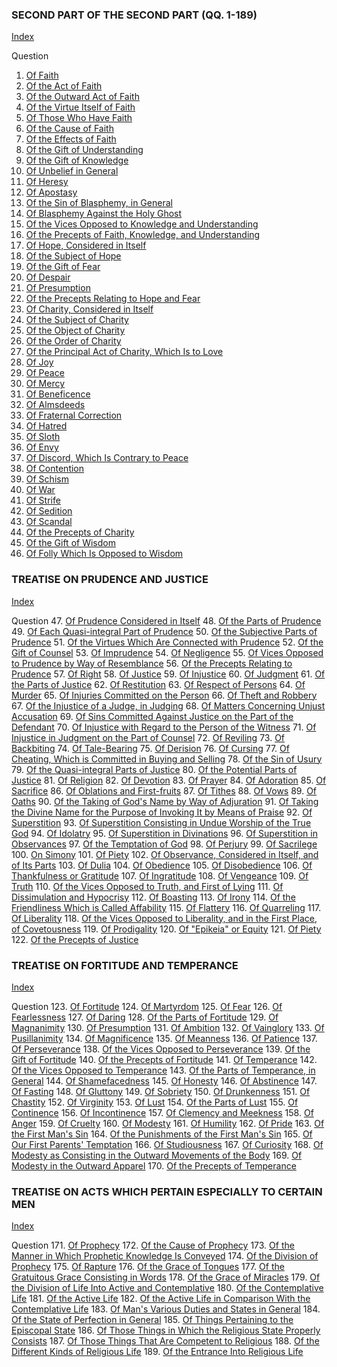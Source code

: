 

### SECOND PART OF THE SECOND PART (QQ. 1-189)

[Index](index.html)

Question
1. [Of Faith](./books/Summa%20Theologica/001.%20Theological%20Virtues%20(46)/01.%20Faith%20(16)/01.%20Faith.md)
2. [Of the Act of Faith](./books/Summa%20Theologica/001.%20Theological%20Virtues%20(46)/01.%20Faith%20(16)/02.%20Act%20of%20Faith.md)
3. [Of the Outward Act of Faith](./books/Summa%20Theologica/001.%20Theological%20Virtues%20(46)/01.%20Faith%20(16)/03.%20Outward%20Act%20of%20Faith.md)
4. [Of the Virtue Itself of Faith](./books/Summa%20Theologica/001.%20Theological%20Virtues%20(46)/01.%20Faith%20(16)/04.%20Virtue%20Itself%20of%20Faith.md)
5. [Of Those Who Have Faith](./books/Summa%20Theologica/001.%20Theological%20Virtues%20(46)/01.%20Faith%20(16)/05.%20Those%20Who%20Have%20Faith.md)
6. [Of the Cause of Faith](./books/Summa%20Theologica/001.%20Theological%20Virtues%20(46)/01.%20Faith%20(16)/06.%20Cause%20of%20Faith.md)
7. [Of the Effects of Faith](./books/Summa%20Theologica/001.%20Theological%20Virtues%20(46)/01.%20Faith%20(16)/07.%20Effects%20of%20Faith.md)
8. [Of the Gift of Understanding](./books/Summa%20Theologica/001.%20Theological%20Virtues%20(46)/01.%20Faith%20(16)/08.%20Gift%20of%20Understanding.md)
9. [Of the Gift of Knowledge](./books/Summa%20Theologica/001.%20Theological%20Virtues%20(46)/01.%20Faith%20(16)/09.%20Gift%20of%20Knowledge.md)
10. [Of Unbelief in General](./books/Summa%20Theologica/001.%20Theological%20Virtues%20(46)/01.%20Faith%20(16)/10.%20Unbelief%20in%20General.md)
11. [Of Heresy](./books/Summa%20Theologica/001.%20Theological%20Virtues%20(46)/01.%20Faith%20(16)/11.%20Heresy.md)
12. [Of Apostasy](./books/Summa%20Theologica/001.%20Theological%20Virtues%20(46)/01.%20Faith%20(16)/12.%20Apostasy.md)
13. [Of the Sin of Blasphemy, in General](./books/Summa%20Theologica/001.%20Theological%20Virtues%20(46)/01.%20Faith%20(16)/13.%20Sin%20of%20Blasphemy,%20in%20General.md)
14. [Of Blasphemy Against the Holy Ghost](./books/Summa%20Theologica/001.%20Theological%20Virtues%20(46)/01.%20Faith%20(16)/14.%20Blasphemy%20Against%20the%20Holy%20Ghost.md)
15. [Of the Vices Opposed to Knowledge and Understanding](./books/Summa%20Theologica/001.%20Theological%20Virtues%20(46)/01.%20Faith%20(16)/15.%20Vices%20Opposed%20to%20Knowledge%20and%20Understanding.md)
16. [Of the Precepts of Faith, Knowledge, and Understanding](./books/Summa%20Theologica/001.%20Theological%20Virtues%20(46)/01.%20Faith%20(16)/16.%20Precepts%20of%20Faith,%20Knowledge%20and%20Understanding.md)
17. [Of Hope, Considered in Itself](./books/Summa%20Theologica/001.%20Theological%20Virtues%20(46)/17.%20Hope%20(6)/17.%20Hope,%20Considered%20in%20Itself.md)
18. [Of the Subject of Hope](./books/Summa%20Theologica/001.%20Theological%20Virtues%20(46)/17.%20Hope%20(6)/18.%20Subject%20of%20Hope.md)
19. [Of the Gift of Fear](./books/Summa%20Theologica/001.%20Theological%20Virtues%20(46)/17.%20Hope%20(6)/19.%20Gift%20of%20Fear.md)
20. [Of Despair](./books/Summa%20Theologica/001.%20Theological%20Virtues%20(46)/17.%20Hope%20(6)/20.%20Despair.md)
21. [Of Presumption](./books/Summa%20Theologica/001.%20Theological%20Virtues%20(46)/17.%20Hope%20(6)/21.%20Presumption.md)
22. [Of the Precepts Relating to Hope and Fear](./books/Summa%20Theologica/001.%20Theological%20Virtues%20(46)/17.%20Hope%20(6)/22.%20Precepts%20Relating%20to%20Hope%20and%20Fear.md)
23. [Of Charity, Considered in Itself](./books/Summa%20Theologica/001.%20Theological%20Virtues%20(46)/23.%20Charity%20(24)/23.%20Charity,%20Considered%20in%20Itself.md)
24. [Of the Subject of Charity](./books/Summa%20Theologica/001.%20Theological%20Virtues%20(46)/23.%20Charity%20(24)/24.%20Subject%20of%20Charity.md)
25. [Of the Object of Charity](./books/Summa%20Theologica/001.%20Theological%20Virtues%20(46)/23.%20Charity%20(24)/25.%20Object%20of%20Charity.md)
26. [Of the Order of Charity](./books/Summa%20Theologica/001.%20Theological%20Virtues%20(46)/23.%20Charity%20(24)/26.%20Order%20of%20Charity.md)
27. [Of the Principal Act of Charity, Which Is to Love](./books/Summa%20Theologica/001.%20Theological%20Virtues%20(46)/23.%20Charity%20(24)/27.%20Principle%20Act%20of%20Charity,%20Which%20Is%20to%20Love.md)
28. [Of Joy](./books/Summa%20Theologica/001.%20Theological%20Virtues%20(46)/23.%20Charity%20(24)/28.%20Joy.md)
29. [Of Peace](./books/Summa%20Theologica/001.%20Theological%20Virtues%20(46)/23.%20Charity%20(24)/29.%20Peace.md)
30. [Of Mercy](./books/Summa%20Theologica/001.%20Theological%20Virtues%20(46)/23.%20Charity%20(24)/30.%20Mercy.md)
31. [Of Beneficence](./books/Summa%20Theologica/001.%20Theological%20Virtues%20(46)/23.%20Charity%20(24)/31.%20Beneficence.md)
32. [Of Almsdeeds](./books/Summa%20Theologica/001.%20Theological%20Virtues%20(46)/23.%20Charity%20(24)/32.%20Almsdeeds.md)
33. [Of Fraternal Correction](./books/Summa%20Theologica/001.%20Theological%20Virtues%20(46)/23.%20Charity%20(24)/33.%20Fraternal%20Correction.md)
34. [Of Hatred](./books/Summa%20Theologica/001.%20Theological%20Virtues%20(46)/23.%20Charity%20(24)/34.%20Hatred.md)
35. [Of Sloth](./books/Summa%20Theologica/001.%20Theological%20Virtues%20(46)/23.%20Charity%20(24)/35.%20Sloth.md)
36. [Of Envy](./books/Summa%20Theologica/001.%20Theological%20Virtues%20(46)/23.%20Charity%20(24)/36.%20Envy.md)
37. [Of Discord, Which Is Contrary to Peace](./books/Summa%20Theologica/001.%20Theological%20Virtues%20(46)/23.%20Charity%20(24)/37.%20Discord,%20Which%20Is%20Contrary%20to%20Peace.md)
38. [Of Contention](./books/Summa%20Theologica/001.%20Theological%20Virtues%20(46)/23.%20Charity%20(24)/38.%20Contention.md)
39. [Of Schism](./books/Summa%20Theologica/001.%20Theological%20Virtues%20(46)/23.%20Charity%20(24)/39.%20Schism.md)
40. [Of War](./books/Summa%20Theologica/001.%20Theological%20Virtues%20(46)/23.%20Charity%20(24)/40.%20War.md)
41. [Of Strife](./books/Summa%20Theologica/001.%20Theological%20Virtues%20(46)/23.%20Charity%20(24)/41.%20Strife.md)
42. [Of Sedition](./books/Summa%20Theologica/001.%20Theological%20Virtues%20(46)/23.%20Charity%20(24)/42.%20Sedition.md)
43. [Of Scandal](./books/Summa%20Theologica/001.%20Theological%20Virtues%20(46)/23.%20Charity%20(24)/43.%20Scandal.md)
44. [Of the Precepts of Charity](./books/Summa%20Theologica/001.%20Theological%20Virtues%20(46)/23.%20Charity%20(24)/44.%20Precepts%20of%20Charity.md)
45. [Of the Gift of Wisdom](./books/Summa%20Theologica/001.%20Theological%20Virtues%20(46)/23.%20Charity%20(24)/45.%20Gift%20of%20Wisdom.md)
46. [Of Folly Which Is Opposed to Wisdom](./books/Summa%20Theologica/001.%20Theological%20Virtues%20(46)/23.%20Charity%20(24)/46.%20Folly%20Which%20Is%20Opposed%20to%20Wisdom.md)

### TREATISE ON PRUDENCE AND JUSTICE

[Index](index.html)

Question
47. [Of Prudence Considered in Itself](./books/Summa%20Theologica/047.%20Cardinal%20Virtues%20(124)/47.%20Prudence%20(10)/47.%20Prudence,%20Considered%20in%20Itself.md)
48. [Of the Parts of Prudence](./books/Summa%20Theologica/047.%20Cardinal%20Virtues%20(124)/47.%20Prudence%20(10)/48.%20Parts%20of%20Prudence%20(One%20Article).md)
49. [Of Each Quasi-integral Part of Prudence](./books/Summa%20Theologica/047.%20Cardinal%20Virtues%20(124)/47.%20Prudence%20(10)/49.%20Each%20Quasi-Integral%20Part%20of%20Prudence.md)
50. [Of the Subjective Parts of Prudence](./books/Summa%20Theologica/047.%20Cardinal%20Virtues%20(124)/47.%20Prudence%20(10)/50.%20Subjective%20Parts%20of%20Prudence.md)
51. [Of the Virtues Which Are Connected with Prudence](./books/Summa%20Theologica/047.%20Cardinal%20Virtues%20(124)/47.%20Prudence%20(10)/51.%20Virtues%20Which%20Are%20Connected%20with%20Prudence.md)
52. [Of the Gift of Counsel](./books/Summa%20Theologica/047.%20Cardinal%20Virtues%20(124)/47.%20Prudence%20(10)/52.%20Gift%20of%20Counsel.md)
53. [Of Imprudence](./books/Summa%20Theologica/047.%20Cardinal%20Virtues%20(124)/47.%20Prudence%20(10)/53.%20Imprudence.md)
54. [Of Negligence](./books/Summa%20Theologica/047.%20Cardinal%20Virtues%20(124)/47.%20Prudence%20(10)/54.%20Negligence.md)
55. [Of Vices Opposed to Prudence by Way of Resemblance](./books/Summa%20Theologica/047.%20Cardinal%20Virtues%20(124)/47.%20Prudence%20(10)/55.%20Vices%20Opposed%20to%20Prudence%20by%20Way%20of%20Resemblance.md)
56. [Of the Precepts Relating to Prudence](./books/Summa%20Theologica/047.%20Cardinal%20Virtues%20(124)/47.%20Prudence%20(10)/56.%20Precepts%20Relating%20to%20Prudence.md)
57. [Of Right](./books/Summa%20Theologica/047.%20Cardinal%20Virtues%20(124)/57.%20Justice%20(6)/57.%20Right.md)
58. [Of Justice](./books/Summa%20Theologica/047.%20Cardinal%20Virtues%20(124)/57.%20Justice%20(6)/58.%20Justice.md)
59. [Of Injustice](./books/Summa%20Theologica/047.%20Cardinal%20Virtues%20(124)/57.%20Justice%20(6)/59.%20Injustice.md)
60. [Of Judgment](./books/Summa%20Theologica/047.%20Cardinal%20Virtues%20(124)/57.%20Justice%20(6)/60.%20Judgment.md)
61. [Of the Parts of Justice](./books/Summa%20Theologica/047.%20Cardinal%20Virtues%20(124)/57.%20Justice%20(6)/61.%20Parts%20of%20Justice.md)
62. [Of Restitution](./books/Summa%20Theologica/047.%20Cardinal%20Virtues%20(124)/57.%20Justice%20(6)/62.%20Restitution.md)
63. [Of Respect of Persons](./books/Summa%20Theologica/047.%20Cardinal%20Virtues%20(124)/63.%20Vices%20Opposed%20to%20Distributive%20Justice%20(1)/63.%20Respect%20of%20Persons.md)
64. [Of Murder](./books/Summa%20Theologica/047.%20Cardinal%20Virtues%20(124)/64.%20Vices%20Opposed%20to%20Commutative%20Justice%20(18)/64.%20%20(3)/64.%20Murder.md)
65. [Of Injuries Committed on the Person](./books/Summa%20Theologica/047.%20Cardinal%20Virtues%20(124)/64.%20Vices%20Opposed%20to%20Commutative%20Justice%20(18)/64.%20%20(3)/65.%20Other%20Injuries%20Committed%20on%20the%20Person.md)
66. [Of Theft and Robbery](./books/Summa%20Theologica/047.%20Cardinal%20Virtues%20(124)/64.%20Vices%20Opposed%20to%20Commutative%20Justice%20(18)/64.%20%20(3)/66.%20Theft%20and%20Robbery.md)
67. [Of the Injustice of a Judge, in Judging](./books/Summa%20Theologica/047.%20Cardinal%20Virtues%20(124)/64.%20Vices%20Opposed%20to%20Commutative%20Justice%20(18)/67.%20(B)%20by%20Words%20Utilized%20in%20a%20Court%20of%20Law%20(5)/67.%20Injustice%20of%20a%20Judge,%20in%20Judging.md)
68. [Of Matters Concerning Unjust Accusation](./books/Summa%20Theologica/047.%20Cardinal%20Virtues%20(124)/64.%20Vices%20Opposed%20to%20Commutative%20Justice%20(18)/67.%20(B)%20by%20Words%20Utilized%20in%20a%20Court%20of%20Law%20(5)/68.%20Matters%20Concerning%20Unjust%20Accusation.md)
69. [Of Sins Committed Against Justice on the Part of the Defendant](./books/Summa%20Theologica/047.%20Cardinal%20Virtues%20(124)/64.%20Vices%20Opposed%20to%20Commutative%20Justice%20(18)/67.%20(B)%20by%20Words%20Utilized%20in%20a%20Court%20of%20Law%20(5)/69.%20Sins%20Committed%20Against%20Justice%20on%20the%20Part%20of%20the%20Defendant.md)
70. [Of Injustice with Regard to the Person of the Witness](./books/Summa%20Theologica/047.%20Cardinal%20Virtues%20(124)/64.%20Vices%20Opposed%20to%20Commutative%20Justice%20(18)/67.%20(B)%20by%20Words%20Utilized%20in%20a%20Court%20of%20Law%20(5)/70.%20Injustice%20with%20Regard%20to%20the%20Person%20of%20the%20Witness.md)
71. [Of Injustice in Judgment on the Part of Counsel](./books/Summa%20Theologica/047.%20Cardinal%20Virtues%20(124)/64.%20Vices%20Opposed%20to%20Commutative%20Justice%20(18)/67.%20(B)%20by%20Words%20Utilized%20in%20a%20Court%20of%20Law%20(5)/71.%20Injustice%20in%20Judgment%20on%20the%20Part%20of%20Counsel.md)
72. [Of Reviling](./books/Summa%20Theologica/047.%20Cardinal%20Virtues%20(124)/64.%20Vices%20Opposed%20to%20Commutative%20Justice%20(18)/72.%20(C)%20by%20Words%20Uttered%20Extrajudicially%20(5)/72.%20Reviling.md)
73. [Of Backbiting](./books/Summa%20Theologica/047.%20Cardinal%20Virtues%20(124)/64.%20Vices%20Opposed%20to%20Commutative%20Justice%20(18)/72.%20(C)%20by%20Words%20Uttered%20Extrajudicially%20(5)/73.%20Backbiting%20(Detraction).md)
74. [Of Tale-Bearing](./books/Summa%20Theologica/047.%20Cardinal%20Virtues%20(124)/64.%20Vices%20Opposed%20to%20Commutative%20Justice%20(18)/72.%20(C)%20by%20Words%20Uttered%20Extrajudicially%20(5)/74.%20Tale-Bearing%20('Susurratio,'%20I.e.%20Whispering).md)
75. [Of Derision](./books/Summa%20Theologica/047.%20Cardinal%20Virtues%20(124)/64.%20Vices%20Opposed%20to%20Commutative%20Justice%20(18)/72.%20(C)%20by%20Words%20Uttered%20Extrajudicially%20(5)/75.%20Derision%20(Mockery).md)
76. [Of Cursing](./books/Summa%20Theologica/047.%20Cardinal%20Virtues%20(124)/64.%20Vices%20Opposed%20to%20Commutative%20Justice%20(18)/72.%20(C)%20by%20Words%20Uttered%20Extrajudicially%20(5)/76.%20Cursing.md)
77. [Of Cheating, Which is Committed in Buying and Selling](./books/Summa%20Theologica/047.%20Cardinal%20Virtues%20(124)/64.%20Vices%20Opposed%20to%20Commutative%20Justice%20(18)/77.%20(D)%20by%20Sins%20Committed%20in%20Buying%20and%20Selling;%20of%20Cheating,%20Which%20Is%20Committed%20in%20Buying%20and%20Selling.md)
78. [Of the Sin of Usury](./books/Summa%20Theologica/047.%20Cardinal%20Virtues%20(124)/64.%20Vices%20Opposed%20to%20Commutative%20Justice%20(18)/78.%20(E)%20by%20Sins%20Committed%20in%20Loans;%20of%20the%20Sin%20of%20Usury.md)
79. [Of the Quasi-integral Parts of Justice](./books/Summa%20Theologica/047.%20Cardinal%20Virtues%20(124)/64.%20Vices%20Opposed%20to%20Commutative%20Justice%20(18)/79.%20Parts%20of%20Justice%20(3)/79.%20Quasi-Integral%20Parts%20of%20Justice.md)
80. [Of the Potential Parts of Justice](./books/Summa%20Theologica/047.%20Cardinal%20Virtues%20(124)/64.%20Vices%20Opposed%20to%20Commutative%20Justice%20(18)/79.%20Parts%20of%20Justice%20(3)/80.%20Potential%20Parts%20of%20Justice%20(One%20Article).md)
81. [Of Religion](./books/Summa%20Theologica/047.%20Cardinal%20Virtues%20(124)/64.%20Vices%20Opposed%20to%20Commutative%20Justice%20(18)/79.%20Parts%20of%20Justice%20(3)/81.%20Religion.md)
82. [Of Devotion](./books/Summa%20Theologica/047.%20Cardinal%20Virtues%20(124)/82.%20Interior%20Acts%20of%20Religion%20(2)/82.%20Devotion.md)
83. [Of Prayer](./books/Summa%20Theologica/047.%20Cardinal%20Virtues%20(124)/82.%20Interior%20Acts%20of%20Religion%20(2)/83.%20Prayer.md)
84. [Of Adoration](./books/Summa%20Theologica/047.%20Cardinal%20Virtues%20(124)/84.%20Exterior%20Acts%20of%20Religion%20(8)/84.%20Service%20of%20the%20Body;%20of%20Adoration.md)
85. [Of Sacrifice](./books/Summa%20Theologica/047.%20Cardinal%20Virtues%20(124)/84.%20Exterior%20Acts%20of%20Religion%20(8)/85.%20Service%20by%20Gift%20(3)/85.%20Sacrifice.md)
86. [Of Oblations and First-fruits](./books/Summa%20Theologica/047.%20Cardinal%20Virtues%20(124)/84.%20Exterior%20Acts%20of%20Religion%20(8)/85.%20Service%20by%20Gift%20(3)/86.%20Oblations%20and%20First-Fruits.md)
87. [Of Tithes](./books/Summa%20Theologica/047.%20Cardinal%20Virtues%20(124)/84.%20Exterior%20Acts%20of%20Religion%20(8)/85.%20Service%20by%20Gift%20(3)/87.%20Tithes.md)
88. [Of Vows](./books/Summa%20Theologica/047.%20Cardinal%20Virtues%20(124)/84.%20Exterior%20Acts%20of%20Religion%20(8)/88.%20Service%20by%20Promise;%20of%20Vows.md)
89. [Of Oaths](./books/Summa%20Theologica/047.%20Cardinal%20Virtues%20(124)/84.%20Exterior%20Acts%20of%20Religion%20(8)/89.%20By%20Taking%20the%20Name%20of%20God%20(3)/89.%20Oaths.md)
90. [Of the Taking of God's Name by Way of Adjuration](./books/Summa%20Theologica/047.%20Cardinal%20Virtues%20(124)/84.%20Exterior%20Acts%20of%20Religion%20(8)/89.%20By%20Taking%20the%20Name%20of%20God%20(3)/90.%20Taking%20of%20God's%20Name%20by%20Way%20of%20Adjuration.md)
91. [Of Taking the Divine Name for the Purpose of Invoking It by Means of Praise](./books/Summa%20Theologica/047.%20Cardinal%20Virtues%20(124)/84.%20Exterior%20Acts%20of%20Religion%20(8)/89.%20By%20Taking%20the%20Name%20of%20God%20(3)/91.%20Taking%20the%20Divine%20Name%20for%20the%20Purpose%20of%20Invoking%20It%20by%20Means%20of%20Praise.md)
92. [Of Superstition](./books/Summa%20Theologica/047.%20Cardinal%20Virtues%20(124)/92.%20Vices%20Opposed%20to%20Religion%20(23)/92.%20Superstition,%20I.e.%20by%20Way%20of%20Excess%20(5)/92.%20Superstition.md)
93. [Of Superstition Consisting in Undue Worship of the True God](./books/Summa%20Theologica/047.%20Cardinal%20Virtues%20(124)/92.%20Vices%20Opposed%20to%20Religion%20(23)/92.%20Superstition,%20I.e.%20by%20Way%20of%20Excess%20(5)/93.%20Superstition%20Consisting%20in%20Undue%20Worship%20of%20the%20True%20God.md)
94. [Of Idolatry](./books/Summa%20Theologica/047.%20Cardinal%20Virtues%20(124)/92.%20Vices%20Opposed%20to%20Religion%20(23)/92.%20Superstition,%20I.e.%20by%20Way%20of%20Excess%20(5)/94.%20Idolatry.md)
95. [Of Superstition in Divinations](./books/Summa%20Theologica/047.%20Cardinal%20Virtues%20(124)/92.%20Vices%20Opposed%20to%20Religion%20(23)/92.%20Superstition,%20I.e.%20by%20Way%20of%20Excess%20(5)/95.%20Superstition%20in%20Divinations.md)
96. [Of Superstition in Observances](./books/Summa%20Theologica/047.%20Cardinal%20Virtues%20(124)/92.%20Vices%20Opposed%20to%20Religion%20(23)/92.%20Superstition,%20I.e.%20by%20Way%20of%20Excess%20(5)/96.%20Superstition%20in%20Observances.md)
97. [Of the Temptation of God](./books/Summa%20Theologica/047.%20Cardinal%20Virtues%20(124)/92.%20Vices%20Opposed%20to%20Religion%20(23)/97.%20Irreligion,%20I.e.%20by%20Way%20of%20Deficiency%20(6)/097.%20Temptation%20of%20God.md)
98. [Of Perjury](./books/Summa%20Theologica/047.%20Cardinal%20Virtues%20(124)/92.%20Vices%20Opposed%20to%20Religion%20(23)/97.%20Irreligion,%20I.e.%20by%20Way%20of%20Deficiency%20(6)/098.%20Perjury.md)
99. [Of Sacrilege](./books/Summa%20Theologica/047.%20Cardinal%20Virtues%20(124)/92.%20Vices%20Opposed%20to%20Religion%20(23)/97.%20Irreligion,%20I.e.%20by%20Way%20of%20Deficiency%20(6)/099.%20Sacrilege.md)
100. [On Simony](./books/Summa%20Theologica/047.%20Cardinal%20Virtues%20(124)/92.%20Vices%20Opposed%20to%20Religion%20(23)/97.%20Irreligion,%20I.e.%20by%20Way%20of%20Deficiency%20(6)/100.%20Simony.md)
101. [Of Piety](./books/Summa%20Theologica/047.%20Cardinal%20Virtues%20(124)/92.%20Vices%20Opposed%20to%20Religion%20(23)/97.%20Irreligion,%20I.e.%20by%20Way%20of%20Deficiency%20(6)/101.%20Piety.md)
102. [Of Observance, Considered in Itself, and of Its Parts](./books/Summa%20Theologica/047.%20Cardinal%20Virtues%20(124)/92.%20Vices%20Opposed%20to%20Religion%20(23)/97.%20Irreligion,%20I.e.%20by%20Way%20of%20Deficiency%20(6)/102.%20Observance,%20Considered%20in%20Itself,%20and%20of%20Its%20Parts.md)
103. [Of Dulia](./books/Summa%20Theologica/047.%20Cardinal%20Virtues%20(124)/92.%20Vices%20Opposed%20to%20Religion%20(23)/103.%20Parts%20of%20Observance%20and%20Ordinary%20Vice%20(7)/103.%20Dulia.md)
104. [Of Obedience](./books/Summa%20Theologica/047.%20Cardinal%20Virtues%20(124)/92.%20Vices%20Opposed%20to%20Religion%20(23)/103.%20Parts%20of%20Observance%20and%20Ordinary%20Vice%20(7)/104.%20Obedience.md)
105. [Of Disobedience](./books/Summa%20Theologica/047.%20Cardinal%20Virtues%20(124)/92.%20Vices%20Opposed%20to%20Religion%20(23)/103.%20Parts%20of%20Observance%20and%20Ordinary%20Vice%20(7)/105.%20Disobedience.md)
106. [Of Thankfulness or Gratitude](./books/Summa%20Theologica/047.%20Cardinal%20Virtues%20(124)/92.%20Vices%20Opposed%20to%20Religion%20(23)/103.%20Parts%20of%20Observance%20and%20Ordinary%20Vice%20(7)/106.%20Thankfulness%20or%20Gratitude.md)
107. [Of Ingratitude](./books/Summa%20Theologica/047.%20Cardinal%20Virtues%20(124)/92.%20Vices%20Opposed%20to%20Religion%20(23)/103.%20Parts%20of%20Observance%20and%20Ordinary%20Vice%20(7)/107.%20Ingratitude.md)
108. [Of Vengeance](./books/Summa%20Theologica/047.%20Cardinal%20Virtues%20(124)/92.%20Vices%20Opposed%20to%20Religion%20(23)/103.%20Parts%20of%20Observance%20and%20Ordinary%20Vice%20(7)/108.%20Vengeance.md)
109. [Of Truth](./books/Summa%20Theologica/047.%20Cardinal%20Virtues%20(124)/92.%20Vices%20Opposed%20to%20Religion%20(23)/103.%20Parts%20of%20Observance%20and%20Ordinary%20Vice%20(7)/109.%20Truth.md)
110. [Of the Vices Opposed to Truth, and First of Lying](./books/Summa%20Theologica/047.%20Cardinal%20Virtues%20(124)/92.%20Vices%20Opposed%20to%20Religion%20(23)/110.%20Vices%20Opposed%20to%20Truth%20(5)/110.%20Vices%20Opposed%20to%20Truth,%20and%20First%20of%20Lying.md)
111. [Of Dissimulation and Hypocrisy](./books/Summa%20Theologica/047.%20Cardinal%20Virtues%20(124)/92.%20Vices%20Opposed%20to%20Religion%20(23)/110.%20Vices%20Opposed%20to%20Truth%20(5)/111.%20Dissimulation%20and%20Hypocrisy.md)
112. [Of Boasting](./books/Summa%20Theologica/047.%20Cardinal%20Virtues%20(124)/92.%20Vices%20Opposed%20to%20Religion%20(23)/110.%20Vices%20Opposed%20to%20Truth%20(5)/112.%20Boasting.md)
113. [Of Irony](./books/Summa%20Theologica/047.%20Cardinal%20Virtues%20(124)/92.%20Vices%20Opposed%20to%20Religion%20(23)/110.%20Vices%20Opposed%20to%20Truth%20(5)/113.%20Irony.md)
114. [Of the Friendliness Which is Called Affability](./books/Summa%20Theologica/047.%20Cardinal%20Virtues%20(124)/92.%20Vices%20Opposed%20to%20Religion%20(23)/110.%20Vices%20Opposed%20to%20Truth%20(5)/114.%20Friendliness%20Which%20Is%20Called%20Affability.md)
115. [Of Flattery](./books/Summa%20Theologica/047.%20Cardinal%20Virtues%20(124)/115.%20Vices%20Opposed%20to%20Friendliness%20(3)/115.%20Flattery.md)
116. [Of Quarreling](./books/Summa%20Theologica/047.%20Cardinal%20Virtues%20(124)/115.%20Vices%20Opposed%20to%20Friendliness%20(3)/116.%20Quarreling.md)
117. [Of Liberality](./books/Summa%20Theologica/047.%20Cardinal%20Virtues%20(124)/115.%20Vices%20Opposed%20to%20Friendliness%20(3)/117.%20Liberality.md)
118. [Of the Vices Opposed to Liberality, and in the First Place, of Covetousness](./books/Summa%20Theologica/047.%20Cardinal%20Virtues%20(124)/118.%20Vices%20Opposed%20to%20Liberality%20(5)/118.%20Vices%20Opposed%20to%20Liberality,%20and%20in%20the%20First%20Place,%20of%20Covetousness.md)
119. [Of Prodigality](./books/Summa%20Theologica/047.%20Cardinal%20Virtues%20(124)/118.%20Vices%20Opposed%20to%20Liberality%20(5)/119.%20Prodigality.md)
120. [Of "Epikeia" or Equity](./books/Summa%20Theologica/047.%20Cardinal%20Virtues%20(124)/118.%20Vices%20Opposed%20to%20Liberality%20(5)/120.%20"Epikeia"%20Or%20Equity.md)
121. [Of Piety](./books/Summa%20Theologica/047.%20Cardinal%20Virtues%20(124)/118.%20Vices%20Opposed%20to%20Liberality%20(5)/121.%20Piety.md)
122. [Of the Precepts of Justice](./books/Summa%20Theologica/047.%20Cardinal%20Virtues%20(124)/118.%20Vices%20Opposed%20to%20Liberality%20(5)/122.%20Precepts%20of%20Justice.md)

### TREATISE ON FORTITUDE AND TEMPERANCE

[Index](index.html)

Question
123. [Of Fortitude](./books/Summa%20Theologica/047.%20Cardinal%20Virtues%20(124)/123.%20Fortitude%20and%20Temperance%20(48)/123.%20Fortitude%20(2)/123.%20Fortitude.md)
124. [Of Martyrdom](./books/Summa%20Theologica/047.%20Cardinal%20Virtues%20(124)/123.%20Fortitude%20and%20Temperance%20(48)/123.%20Fortitude%20(2)/124.%20Martyrdom.md)
125. [Of Fear](./books/Summa%20Theologica/047.%20Cardinal%20Virtues%20(124)/123.%20Fortitude%20and%20Temperance%20(48)/125.%20Vices%20Opposed%20to%20Fortitude%20(16)/125.%20Fear.md)
126. [Of Fearlessness](./books/Summa%20Theologica/047.%20Cardinal%20Virtues%20(124)/123.%20Fortitude%20and%20Temperance%20(48)/125.%20Vices%20Opposed%20to%20Fortitude%20(16)/126.%20Fearlessness.md)
127. [Of Daring](./books/Summa%20Theologica/047.%20Cardinal%20Virtues%20(124)/123.%20Fortitude%20and%20Temperance%20(48)/125.%20Vices%20Opposed%20to%20Fortitude%20(16)/127.%20Daring%20(Excessive%20Daring%20or%20Foolhardiness).md)
128. [Of the Parts of Fortitude](./books/Summa%20Theologica/047.%20Cardinal%20Virtues%20(124)/123.%20Fortitude%20and%20Temperance%20(48)/125.%20Vices%20Opposed%20to%20Fortitude%20(16)/128.%20Parts%20of%20Fortitude%20(One%20Article).md)
129. [Of Magnanimity](./books/Summa%20Theologica/047.%20Cardinal%20Virtues%20(124)/123.%20Fortitude%20and%20Temperance%20(48)/125.%20Vices%20Opposed%20to%20Fortitude%20(16)/129.%20Magnanimity.md)
130. [Of Presumption](./books/Summa%20Theologica/047.%20Cardinal%20Virtues%20(124)/123.%20Fortitude%20and%20Temperance%20(48)/125.%20Vices%20Opposed%20to%20Fortitude%20(16)/130.%20Presumption.md)
131. [Of Ambition](./books/Summa%20Theologica/047.%20Cardinal%20Virtues%20(124)/123.%20Fortitude%20and%20Temperance%20(48)/125.%20Vices%20Opposed%20to%20Fortitude%20(16)/131.%20Ambition.md)
132. [Of Vainglory](./books/Summa%20Theologica/047.%20Cardinal%20Virtues%20(124)/123.%20Fortitude%20and%20Temperance%20(48)/125.%20Vices%20Opposed%20to%20Fortitude%20(16)/132.%20Vainglory.md)
133. [Of Pusillanimity](./books/Summa%20Theologica/047.%20Cardinal%20Virtues%20(124)/123.%20Fortitude%20and%20Temperance%20(48)/125.%20Vices%20Opposed%20to%20Fortitude%20(16)/133.%20Pusillanimity.md)
134. [Of Magnificence](./books/Summa%20Theologica/047.%20Cardinal%20Virtues%20(124)/123.%20Fortitude%20and%20Temperance%20(48)/125.%20Vices%20Opposed%20to%20Fortitude%20(16)/134.%20Magnificence.md)
135. [Of Meanness](./books/Summa%20Theologica/047.%20Cardinal%20Virtues%20(124)/123.%20Fortitude%20and%20Temperance%20(48)/125.%20Vices%20Opposed%20to%20Fortitude%20(16)/135.%20Meanness.md)
136. [Of Patience](./books/Summa%20Theologica/047.%20Cardinal%20Virtues%20(124)/123.%20Fortitude%20and%20Temperance%20(48)/125.%20Vices%20Opposed%20to%20Fortitude%20(16)/136.%20Patience.md)
137. [Of Perseverance](./books/Summa%20Theologica/047.%20Cardinal%20Virtues%20(124)/123.%20Fortitude%20and%20Temperance%20(48)/125.%20Vices%20Opposed%20to%20Fortitude%20(16)/137.%20Perseverance.md)
138. [Of the Vices Opposed to Perseverance](./books/Summa%20Theologica/047.%20Cardinal%20Virtues%20(124)/123.%20Fortitude%20and%20Temperance%20(48)/125.%20Vices%20Opposed%20to%20Fortitude%20(16)/138.%20Vices%20Opposed%20to%20Perseverance.md)
139. [Of the Gift of Fortitude](./books/Summa%20Theologica/047.%20Cardinal%20Virtues%20(124)/123.%20Fortitude%20and%20Temperance%20(48)/125.%20Vices%20Opposed%20to%20Fortitude%20(16)/139.%20Gift%20of%20Fortitude.md)
140. [Of the Precepts of Fortitude](./books/Summa%20Theologica/047.%20Cardinal%20Virtues%20(124)/123.%20Fortitude%20and%20Temperance%20(48)/125.%20Vices%20Opposed%20to%20Fortitude%20(16)/140.%20Precepts%20of%20Fortitude.md)
141. [Of Temperance](./books/Summa%20Theologica/047.%20Cardinal%20Virtues%20(124)/123.%20Fortitude%20and%20Temperance%20(48)/141.%20Temperance%20(3)/141.%20Temperance.md)
142. [Of the Vices Opposed to Temperance](./books/Summa%20Theologica/047.%20Cardinal%20Virtues%20(124)/123.%20Fortitude%20and%20Temperance%20(48)/141.%20Temperance%20(3)/142.%20Vices%20Opposed%20to%20Temperance.md)
143. [Of the Parts of Temperance, in General](./books/Summa%20Theologica/047.%20Cardinal%20Virtues%20(124)/123.%20Fortitude%20and%20Temperance%20(48)/141.%20Temperance%20(3)/143.%20Parts%20of%20Temperance,%20in%20General%20(One%20Article).md)
144. [Of Shamefacedness](./books/Summa%20Theologica/047.%20Cardinal%20Virtues%20(124)/123.%20Fortitude%20and%20Temperance%20(48)/144.%20Integral%20Parts%20of%20Temperance%20(11)/144.%20Shamefacedness.md)
145. [Of Honesty](./books/Summa%20Theologica/047.%20Cardinal%20Virtues%20(124)/123.%20Fortitude%20and%20Temperance%20(48)/144.%20Integral%20Parts%20of%20Temperance%20(11)/145.%20Honesty.md)
146. [Of Abstinence](./books/Summa%20Theologica/047.%20Cardinal%20Virtues%20(124)/123.%20Fortitude%20and%20Temperance%20(48)/144.%20Integral%20Parts%20of%20Temperance%20(11)/146.%20Abstinence.md)
147. [Of Fasting](./books/Summa%20Theologica/047.%20Cardinal%20Virtues%20(124)/123.%20Fortitude%20and%20Temperance%20(48)/144.%20Integral%20Parts%20of%20Temperance%20(11)/147.%20Fasting.md)
148. [Of Gluttony](./books/Summa%20Theologica/047.%20Cardinal%20Virtues%20(124)/123.%20Fortitude%20and%20Temperance%20(48)/144.%20Integral%20Parts%20of%20Temperance%20(11)/148.%20Gluttony.md)
149. [Of Sobriety](./books/Summa%20Theologica/047.%20Cardinal%20Virtues%20(124)/123.%20Fortitude%20and%20Temperance%20(48)/144.%20Integral%20Parts%20of%20Temperance%20(11)/149.%20Sobriety.md)
150. [Of Drunkenness](./books/Summa%20Theologica/047.%20Cardinal%20Virtues%20(124)/123.%20Fortitude%20and%20Temperance%20(48)/144.%20Integral%20Parts%20of%20Temperance%20(11)/150.%20Drunkenness.md)
151. [Of Chastity](./books/Summa%20Theologica/047.%20Cardinal%20Virtues%20(124)/123.%20Fortitude%20and%20Temperance%20(48)/144.%20Integral%20Parts%20of%20Temperance%20(11)/151.%20Chastity.md)
152. [Of Virginity](./books/Summa%20Theologica/047.%20Cardinal%20Virtues%20(124)/123.%20Fortitude%20and%20Temperance%20(48)/144.%20Integral%20Parts%20of%20Temperance%20(11)/152.%20Virginity.md)
153. [Of Lust](./books/Summa%20Theologica/047.%20Cardinal%20Virtues%20(124)/123.%20Fortitude%20and%20Temperance%20(48)/144.%20Integral%20Parts%20of%20Temperance%20(11)/153.%20Lust.md)
154. [Of the Parts of Lust](./books/Summa%20Theologica/047.%20Cardinal%20Virtues%20(124)/123.%20Fortitude%20and%20Temperance%20(48)/144.%20Integral%20Parts%20of%20Temperance%20(11)/154.%20Parts%20of%20Lust.md)
155. [Of Continence](./books/Summa%20Theologica/047.%20Cardinal%20Virtues%20(124)/123.%20Fortitude%20and%20Temperance%20(48)/155.%20Potential%20Parts%20of%20Temperance,%20and%20Contrary%20Vices%20(16)/155.%20Continence.md)
156. [Of Incontinence](./books/Summa%20Theologica/047.%20Cardinal%20Virtues%20(124)/123.%20Fortitude%20and%20Temperance%20(48)/155.%20Potential%20Parts%20of%20Temperance,%20and%20Contrary%20Vices%20(16)/156.%20Incontinence.md)
157. [Of Clemency and Meekness](./books/Summa%20Theologica/047.%20Cardinal%20Virtues%20(124)/123.%20Fortitude%20and%20Temperance%20(48)/155.%20Potential%20Parts%20of%20Temperance,%20and%20Contrary%20Vices%20(16)/157.%20Clemency%20and%20Meekness.md)
158. [Of Anger](./books/Summa%20Theologica/047.%20Cardinal%20Virtues%20(124)/123.%20Fortitude%20and%20Temperance%20(48)/155.%20Potential%20Parts%20of%20Temperance,%20and%20Contrary%20Vices%20(16)/158.%20Anger.md)
159. [Of Cruelty](./books/Summa%20Theologica/047.%20Cardinal%20Virtues%20(124)/123.%20Fortitude%20and%20Temperance%20(48)/155.%20Potential%20Parts%20of%20Temperance,%20and%20Contrary%20Vices%20(16)/159.%20Cruelty.md)
160. [Of Modesty](./books/Summa%20Theologica/047.%20Cardinal%20Virtues%20(124)/123.%20Fortitude%20and%20Temperance%20(48)/155.%20Potential%20Parts%20of%20Temperance,%20and%20Contrary%20Vices%20(16)/160.%20Modesty.md)
161. [Of Humility](./books/Summa%20Theologica/047.%20Cardinal%20Virtues%20(124)/123.%20Fortitude%20and%20Temperance%20(48)/155.%20Potential%20Parts%20of%20Temperance,%20and%20Contrary%20Vices%20(16)/161.%20Humility.md)
162. [Of Pride](./books/Summa%20Theologica/047.%20Cardinal%20Virtues%20(124)/123.%20Fortitude%20and%20Temperance%20(48)/155.%20Potential%20Parts%20of%20Temperance,%20and%20Contrary%20Vices%20(16)/162.%20Pride.md)
163. [Of the First Man's Sin](./books/Summa%20Theologica/047.%20Cardinal%20Virtues%20(124)/123.%20Fortitude%20and%20Temperance%20(48)/155.%20Potential%20Parts%20of%20Temperance,%20and%20Contrary%20Vices%20(16)/163.%20First%20Man's%20Sin.md)
164. [Of the Punishments of the First Man's Sin](./books/Summa%20Theologica/047.%20Cardinal%20Virtues%20(124)/123.%20Fortitude%20and%20Temperance%20(48)/155.%20Potential%20Parts%20of%20Temperance,%20and%20Contrary%20Vices%20(16)/164.%20Punishments%20of%20the%20First%20Man's%20Sin.md)
165. [Of Our First Parents' Temptation](./books/Summa%20Theologica/047.%20Cardinal%20Virtues%20(124)/123.%20Fortitude%20and%20Temperance%20(48)/155.%20Potential%20Parts%20of%20Temperance,%20and%20Contrary%20Vices%20(16)/165.%20Our%20First%20Parents'%20Temptation.md)
166. [Of Studiousness](./books/Summa%20Theologica/047.%20Cardinal%20Virtues%20(124)/123.%20Fortitude%20and%20Temperance%20(48)/155.%20Potential%20Parts%20of%20Temperance,%20and%20Contrary%20Vices%20(16)/166.%20Studiousness.md)
167. [Of Curiosity](./books/Summa%20Theologica/047.%20Cardinal%20Virtues%20(124)/123.%20Fortitude%20and%20Temperance%20(48)/155.%20Potential%20Parts%20of%20Temperance,%20and%20Contrary%20Vices%20(16)/167.%20Curiosity.md)
168. [Of Modesty as Consisting in the Outward Movements of the Body](./books/Summa%20Theologica/047.%20Cardinal%20Virtues%20(124)/123.%20Fortitude%20and%20Temperance%20(48)/155.%20Potential%20Parts%20of%20Temperance,%20and%20Contrary%20Vices%20(16)/168.%20Modesty%20as%20Consisting%20in%20the%20Outward%20Movements%20of%20the%20Body.md)
169. [Of Modesty in the Outward Apparel](./books/Summa%20Theologica/047.%20Cardinal%20Virtues%20(124)/123.%20Fortitude%20and%20Temperance%20(48)/155.%20Potential%20Parts%20of%20Temperance,%20and%20Contrary%20Vices%20(16)/169.%20Modesty%20in%20the%20Outward%20Apparel.md)
170. [Of the Precepts of Temperance](./books/Summa%20Theologica/047.%20Cardinal%20Virtues%20(124)/123.%20Fortitude%20and%20Temperance%20(48)/155.%20Potential%20Parts%20of%20Temperance,%20and%20Contrary%20Vices%20(16)/170.%20Precepts%20of%20Temperance.md)

### TREATISE ON ACTS WHICH PERTAIN ESPECIALLY TO CERTAIN MEN

[Index](index.html)

Question
171. [Of Prophecy](./books/Summa%20Theologica/171.%20Gratuitous%20Graces%20(12)/171.%20Pertaining%20to%20Knowledge%20(5)/171.%20Prophecy.md)
172. [Of the Cause of Prophecy](./books/Summa%20Theologica/171.%20Gratuitous%20Graces%20(12)/171.%20Pertaining%20to%20Knowledge%20(5)/172.%20Cause%20of%20Prophecy.md)
173. [Of the Manner in Which Prophetic Knowledge Is Conveyed](./books/Summa%20Theologica/171.%20Gratuitous%20Graces%20(12)/171.%20Pertaining%20to%20Knowledge%20(5)/173.%20Manner%20in%20Which%20Prophetic%20Knowledge%20Is%20Conveyed.md)
174. [Of the Division of Prophecy](./books/Summa%20Theologica/171.%20Gratuitous%20Graces%20(12)/171.%20Pertaining%20to%20Knowledge%20(5)/174.%20Division%20of%20Prophecy.md)
175. [Of Rapture](./books/Summa%20Theologica/171.%20Gratuitous%20Graces%20(12)/171.%20Pertaining%20to%20Knowledge%20(5)/175.%20Rapture.md)
176. [Of the Grace of Tongues](./books/Summa%20Theologica/171.%20Gratuitous%20Graces%20(12)/176.%20Pertaining%20to%20Speech%20(2)/176.%20Grace%20of%20Tongues.md)
177. [Of the Gratuitous Grace Consisting in Words](./books/Summa%20Theologica/171.%20Gratuitous%20Graces%20(12)/176.%20Pertaining%20to%20Speech%20(2)/177.%20Gratuitous%20Grace%20Consisting%20in%20Words.md)
178. [Of the Grace of Miracles](./books/Summa%20Theologica/171.%20Gratuitous%20Graces%20(12)/178.%20Pertaining%20to%20Works%20(5)/178.%20Grace%20of%20Miracles.md)
179. [Of the Division of Life Into Active and Contemplative](./books/Summa%20Theologica/171.%20Gratuitous%20Graces%20(12)/178.%20Pertaining%20to%20Works%20(5)/179.%20Division%20of%20Life%20Into%20Active%20and%20Contemplative.md)
180. [Of the Contemplative Life](./books/Summa%20Theologica/171.%20Gratuitous%20Graces%20(12)/178.%20Pertaining%20to%20Works%20(5)/180.%20Contemplative%20Life.md)
181. [Of the Active Life](./books/Summa%20Theologica/171.%20Gratuitous%20Graces%20(12)/178.%20Pertaining%20to%20Works%20(5)/181.%20Active%20Life.md)
182. [Of the Active Life in Comparison With the Contemplative Life](./books/Summa%20Theologica/171.%20Gratuitous%20Graces%20(12)/178.%20Pertaining%20to%20Works%20(5)/182.%20Active%20Life%20in%20Comparison%20with%20the%20Contemplative%20Life.md)
183. [Of Man's Various Duties and States in General](./books/Summa%20Theologica/183.%20States%20of%20Life%20(7)/183.%20Man's%20Various%20Duties%20and%20States%20in%20General.md)
184. [Of the State of Perfection in General](./books/Summa%20Theologica/183.%20States%20of%20Life%20(7)/184.%20State%20of%20Perfection%20in%20General.md)
185. [Of Things Pertaining to the Episcopal State](./books/Summa%20Theologica/183.%20States%20of%20Life%20(7)/185.%20Things%20Pertaining%20to%20the%20Episcopal%20State.md)
186. [Of Those Things in Which the Religious State Properly Consists](./books/Summa%20Theologica/183.%20States%20of%20Life%20(7)/186.%20Those%20Things%20in%20Which%20the%20Religious%20State%20Properly%20Consists.md)
187. [Of Those Things That Are Competent to Religious](./books/Summa%20Theologica/183.%20States%20of%20Life%20(7)/187.%20Those%20Things%20that%20Are%20Competent%20to%20Religious.md)
188. [Of the Different Kinds of Religious Life](./books/Summa%20Theologica/183.%20States%20of%20Life%20(7)/188.%20Different%20Kinds%20of%20Religious%20Life.md)
189. [Of the Entrance Into Religious Life](./books/Summa%20Theologica/183.%20States%20of%20Life%20(7)/189.%20Entrance%20Into%20Religious%20Life.md)
